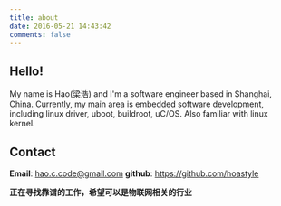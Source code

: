 ```yaml
---
title: about
date: 2016-05-21 14:43:42
comments: false
---
```


## Hello!
My name is Hao(梁浩) and I'm a software engineer based in Shanghai, China.
Currently, my main area is embedded software development, including linux driver, uboot, buildroot, uC/OS. Also familiar with linux kernel.

## Contact
**Email**: hao.c.code@gmail.com
**github**: https://github.com/hoastyle

**正在寻找靠谱的工作，希望可以是物联网相关的行业**
